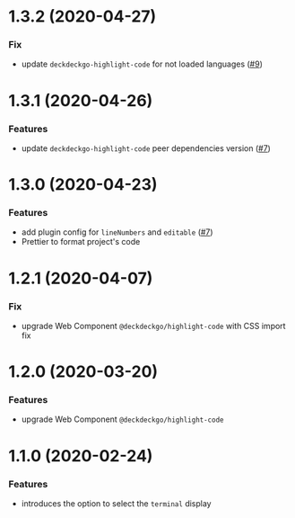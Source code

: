 <a name="1.3.2"></a>

# 1.3.2 (2020-04-27)

### Fix

- update `deckdeckgo-highlight-code` for not loaded languages ([#9](https://github.com/deckgo/gatsby-remark-highlight-code/issues/9))

<a name="1.3.1"></a>

# 1.3.1 (2020-04-26)

### Features

- update `deckdeckgo-highlight-code` peer dependencies version ([#7](https://github.com/deckgo/gatsby-remark-highlight-code/issues/7))

<a name="1.3.0"></a>

# 1.3.0 (2020-04-23)

### Features

- add plugin config for `lineNumbers` and `editable` ([#7](https://github.com/deckgo/gatsby-remark-highlight-code/issues/7))
- Prettier to format project's code

<a name="1.2.1"></a>

# 1.2.1 (2020-04-07)

### Fix

- upgrade Web Component `@deckdeckgo/highlight-code` with CSS import fix

<a name="1.2.0"></a>

# 1.2.0 (2020-03-20)

### Features

- upgrade Web Component `@deckdeckgo/highlight-code`

<a name="1.1.0"></a>

# 1.1.0 (2020-02-24)

### Features

- introduces the option to select the `terminal` display
